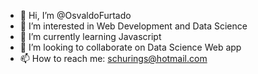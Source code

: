 - 👋 Hi, I’m @OsvaldoFurtado 
- 👀 I’m interested in Web Development and Data Science
- 🌱 I’m currently learning Javascript
- 💞️ I’m looking to collaborate on Data Science Web app
- 📫 How to reach me: schurings@hotmail.com 

<!---
OsvaldoFurtado/OsvaldoFurtado is a ✨ special ✨ repository because its `README.md` (this file) appears on your GitHub profile.
You can click the Preview link to take a look at your changes.
--->
